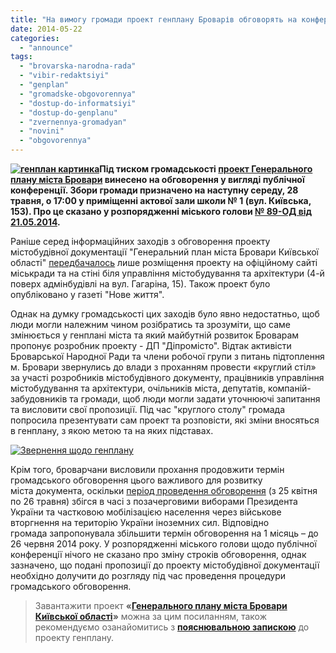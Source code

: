 ```yaml
---
title: "На вимогу громади проект генплану Броварів обговорять на конференції 28 травня"
date: 2014-05-22
categories: 
  - "announce"
tags: 
  - "brovarska-narodna-rada"
  - "vibir-redaktsiyi"
  - "genplan"
  - "gromadske-obgovorennya"
  - "dostup-do-informatsiyi"
  - "dostup-do-genplanu"
  - "zvernennya-gromadyan"
  - "novini"
  - "obgovorennya"
---
```


**[![генплан картинка](https://mpz.brovary.org/wp-content/uploads/2014/04/genplan-kartinka.jpg)](https://mpz.brovary.org/wp-content/uploads/2014/04/genplan-kartinka.jpg)Під тиском громадськості [проект Генерального плану міста Бровари](https://mpz.brovary.org/wp-content/uploads/2014/04/br_pro_plan_a3.jpg) винесено на обговорення у вигляді публічної конференції. Збори громади призначено на наступну середу, 28 травня, о 17:00 у приміщенні актової зали школи № 1 (вул. Київська, 153). Про це сказано у розпорядженні міського голови [№ 89-ОД від 21.05.2014](http://www.brovary.kiev.ua/rozporyadzhennya-mіskogo-golovi-vіd-21052014-№89-od-pro-gromadske-obgovorennya-proektu-mіstobudіvnoї).**

Раніше серед інформаційних заходів з обговорення проекту містобудівної документації "Генеральний план міста Бровари Київської області" [передбачалось](https://mpz.brovary.org/proekt-generalnogo-planu-brovariv-vinesli-na-gromadske-obgovorennya/) лише розміщення проекту на офіційному сайті міськради та на стіні біля управління містобудування та архітектури (4-й поверх адмінбудівлі на вул. Гагаріна, 15). Також проект було опубліковано у газеті "Нове життя".

Однак на думку громадськості цих заходів було явно недостатньо, щоб люди могли належним чином розібратись та зрозуміти, що саме змінюється у генплані міста та який майбутній розвиток Броварам пропонує розробник проекту - ДП "Діпромісто". Відтак активісти Броварської Народної Ради та члени робочої групи з питань підтоплення м. Бровари звернулись до влади з проханням провести «круглий стіл» за участі розробників містобудівного документу, працівників управління містобудування та архітектури, очільників міста, депутатів, компаній-забудовників та громади, щоб люди могли задати уточнюючі запитання та висловити свої пропозиції. Під час "круглого столу" громада попросила презентувати сам проект та розповісти, які зміни вносяться в генплану, з якою метою та на яких підставах.

[![Звернення щодо генплану](https://mpz.brovary.org/wp-content/uploads/2014/05/Zvernennya-shhodo-genplanu.jpg)](https://mpz.brovary.org/wp-content/uploads/2014/05/Zvernennya-shhodo-genplanu.jpg)

Крім того, броварчани висловили прохання продовжити термін громадського обговорення цього важливого для розвитку міста документа, оскільки [період проведення обговорення](https://mpz.brovary.org/proekt-generalnogo-planu-brovariv-vinesli-na-gromadske-obgovorennya/) (з 25 квітня по 26 травня) збігся в часі з позачерговими виборами Президента України та частковою мобілізацією населення через військове вторгнення на територію України іноземних сил. Відповідно громада запропонувала збільшити термін обговорення на 1 місяць – до 26 червня 2014 року. У розпорядженні міського голови щодо публічної конференції нічого не сказано про зміну строків обговорення, однак зазначено, що подані пропозиції до проекту містобудівної документації необхідно долучити до розгляду під час проведення процедури громадського обговорення.

> Завантажити проект **«[Генерального плану міста Бровари Київської області](https://mpz.brovary.org/wp-content/uploads/2014/04/br_pro_plan_a3.jpg)»** можна за цим посиланням, також рекомендуємо озанайомитись з **[пояснювальною запискою](https://onedrive.live.com/view.aspx?resid=72571393D4771099!1751&ithint=file%2c.doc&app=Word&wdo=2&authkey=!AMzEY7Kc-XKucnw)** до проекту генплану.
